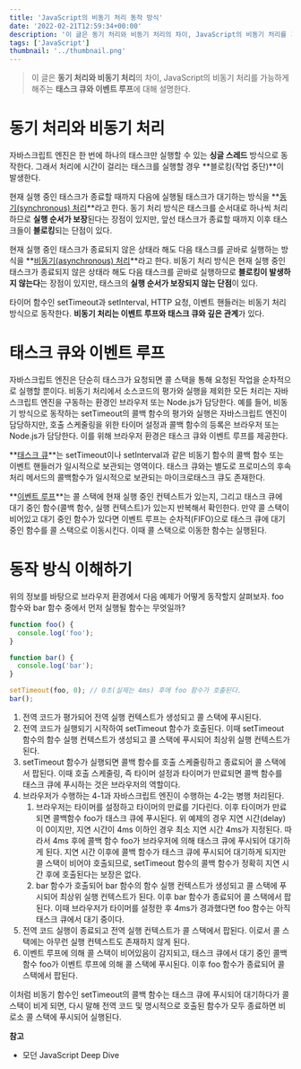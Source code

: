 ```yaml
---
title: 'JavaScript의 비동기 처리 동작 방식'
date: '2022-02-21T12:59:34+00:00'
description: '이 글은 동기 처리와 비동기 처리의 차이, JavaScript의 비동기 처리를 가능하게 해주는 태스크 큐와 이벤트 루프에 대해 설명한다.'
tags: ['JavaScript']
thumbnail: '../thumbnail.png'
---
```


> 이 글은 **동기 처리와 비동기 처리**의 차이, JavaScript의 비동기 처리를 가능하게 해주는 **태스크 큐와 이벤트 루프**에 대해 설명한다.

# 동기 처리와 비동기 처리

자바스크립트 엔진은 한 번에 하나의 태스크만 실행할 수 있는 **싱글 스레드** 방식으로 동작한다. 그래서 처리에 시간이 걸리는 태스크를 실행할 경우 **블로킹(작업 중단)**이 발생한다.

현재 실행 중인 태스크가 종료할 때까지 다음에 실행될 태스크가 대기하는 방식을 **<u>동기(synchronous) 처리</u>**라고 한다. 동기 처리 방식은 태스크를 순서대로 하나씩 처리하므로 **실행 순서가 보장**된다는 장점이 있지만, 앞선 태스크가 종료할 때까지 이후 태스크들이 **블로킹**되는 단점이 있다.

현재 실행 중인 태스크가 종료되지 않은 상태라 해도 다음 태스크를 곧바로 실행하는 방식을 **<u>비동기(asynchronous) 처리</u>**라고 한다. 비동기 처리 방식은 현재 실행 중인 태스크가 종료되지 않은 상태라 해도 다음 태스크를 곧바로 실행하므로 **블로킹이 발생하지 않는다**는 장점이 있지만, 태스크의 **실행 순서가 보장되지 않는 단점**이 있다.

타이머 함수인 setTimeout과 setInterval, HTTP 요청, 이벤트 핸들러는 비동기 처리 방식으로 동작한다. **비동기 처리는 이벤트 루프와 태스크 큐와 깊은 관계**가 있다.

# 태스크 큐와 이벤트 루프

자바스크립트 엔진은 단순히 태스크가 요청되면 콜 스택을 통해 요청된 작업을 순차적으로 실행할 뿐이다. 비동기 처리에서 소스코드의 평가와 실행을 제외한 모든 처리는 자바스크립트 엔진을 구동하는 환경인 브라우저 또는 Node.js가 담당한다. 예를 들어, 비동기 방식으로 동작하는 setTimeout의 콜백 함수의 평가와 실행은 자바스크립트 엔진이 담당하지만, 호출 스케줄링을 위한 타이머 설정과 콜백 함수의 등록은 브라우저 또는 Node.js가 담당한다. 이를 위해 브라우저 환경은 태스크 큐와 이벤트 루프를 제공한다.

**<u>태스크 큐</u>**는 setTimeout이나 setInterval과 같은 비동기 함수의 콜백 함수 또는 이벤트 핸들러가 일시적으로 보관되는 영역이다. 태스크 큐와는 별도로 프로미스의 후속 처리 메서드의 콜백함수가 일시적으로 보관되는 마이크로태스크 큐도 존재한다.

**<u>이벤트 루프</u>**는 콜 스택에 현재 실행 중인 컨텍스트가 있는지, 그리고 태스크 큐에 대기 중인 함수(콜백 함수, 실행 컨텍스트)가 있는지 반복해서 확인한다. 만약 콜 스택이 비어있고 대기 중인 함수가 있다면 이벤트 루프는 순차적(FIFO)으로 태스크 큐에 대기 중인 함수를 콜 스택으로 이동시킨다. 이때 콜 스택으로 이동한 함수는 실행된다.

# 동작 방식 이해하기

위의 정보를 바탕으로 브라우저 환경에서 다음 예제가 어떻게 동작할지 살펴보자. foo 함수와 bar 함수 중에서 먼저 실행될 함수는 무엇일까?

```jsx
function foo() {
  console.log('foo');
}

function bar() {
  console.log('bar');
}

setTimeout(foo, 0); // 0초(실제는 4ms) 후에 foo 함수가 호출된다.
bar();
```

1. 전역 코드가 평가되어 전역 실행 컨텍스트가 생성되고 콜 스택에 푸시된다.
2. 전역 코드가 실행되기 시작하여 setTimeout 함수가 호출된다. 이때 setTimeout 함수의 함수 실행 컨텍스트가 생성되고 콜 스택에 푸시되어 최상위 실행 컨텍스트가 된다.
3. setTimeout 함수가 실행되면 콜백 함수를 호출 스케줄링하고 종료되어 콜 스택에서 팝된다. 이때 호출 스케줄링, 즉 타이머 설정과 타이머가 만료되면 콜백 함수를 태스크 큐에 푸시하는 것은 브라우저의 역할이다.
4. 브라우저가 수행하는 4-1과 자바스크립트 엔진이 수행하는 4-2는 병행 처리된다.
   1. 브라우저는 타이머를 설정하고 타이머의 만료를 기다린다. 이후 타이머가 만료되면 콜백함수 foo가 태스크 큐에 푸시된다. 위 예제의 경우 지연 시간(delay)이 0이지만, 지연 시간이 4ms 이하인 경우 최소 지연 시간 4ms가 지정된다. 따라서 4ms 후에 콜백 함수 foo가 브라우저에 의해 태스크 큐에 푸시되어 대기하게 된다. 지연 시간 이후에 콜백 함수가 태스크 큐에 푸시되어 대기하게 되지만 콜 스택이 비어야 호출되므로, setTimeout 함수의 콜백 함수가 정확히 지연 시간 후에 호출된다는 보장은 없다.
   2. bar 함수가 호출되어 bar 함수의 함수 실행 컨텍스트가 생성되고 콜 스택에 푸시되어 최상위 실행 컨텍스트가 된다. 이후 bar 함수가 종료되어 콜 스택에서 팝된다. 이때 브라우저가 타이머를 설정한 후 4ms가 경과했다면 foo 함수는 아직 태스크 큐에서 대기 중이다.
5. 전역 코드 실행이 종료되고 전역 실행 컨텍스트가 콜 스택에서 팝된다. 이로서 콜 스택에는 아무런 실행 컨텍스트도 존재하지 않게 된다.
6. 이벤트 루프에 의해 콜 스택이 비어있음이 감지되고, 태스크 큐에서 대기 중인 콜백 함수 foo가 이벤트 루프에 의해 콜 스택에 푸시된다. 이후 foo 함수가 종료되어 콜 스택에서 팝된다.

이처럼 비동기 함수인 setTimeout의 콜백 함수는 태스크 큐에 푸시되어 대기하다가 콜 스택이 비게 되면, 다시 말해 전역 코드 및 명시적으로 호출된 함수가 모두 종료하면 비로소 콜 스택에 푸시되어 실행된다.

**참고**

- 모던 JavaScript Deep Dive
